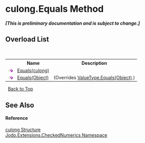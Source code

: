 # culong.Equals Method 
 _**\[This is preliminary documentation and is subject to change.\]**_


## Overload List
&nbsp;<table><tr><th></th><th>Name</th><th>Description</th></tr><tr><td>![Public method](media/pubmethod.gif "Public method")</td><td><a href="M_Jodo_Extensions_CheckedNumerics_culong_Equals">Equals(culong)</a></td><td /></tr><tr><td>![Public method](media/pubmethod.gif "Public method")</td><td><a href="M_Jodo_Extensions_CheckedNumerics_culong_Equals_1">Equals(Object)</a></td><td> (Overrides <a href="https://docs.microsoft.com/dotnet/api/system.valuetype.equals#system-valuetype-equals(system-object)" target="_blank" rel="noopener noreferrer">ValueType.Equals(Object)</a>.)</td></tr></table>&nbsp;
<a href="#culong.equals-method">Back to Top</a>

## See Also


#### Reference
<a href="T_Jodo_Extensions_CheckedNumerics_culong">culong Structure</a><br /><a href="N_Jodo_Extensions_CheckedNumerics">Jodo.Extensions.CheckedNumerics Namespace</a><br />